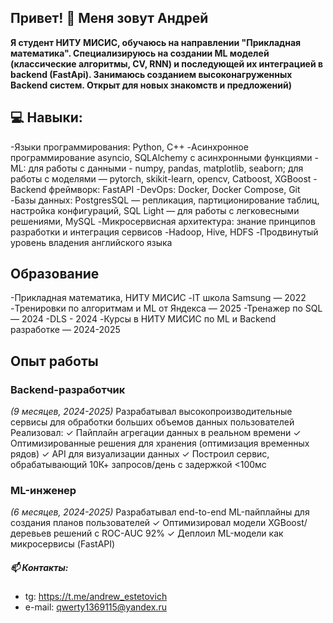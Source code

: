 ## Привет! 👋 Меня зовут Андрей

**Я студент НИТУ МИСИС, обучаюсь на направлении "Прикладная математика". Специализируюсь 	на создании ML моделей (классические алгоритмы, CV, RNN) и последующей их интеграцией в backend (FastApi). Занимаюсь созданием высоконагруженных Backend систем. Открыт для новых знакомств и предложений)**

## 💻 Навыки:
   -Языки программирования: Python, C++
   -Асинхронное программирование asyncio, SQLAlchemy с асинхронными функциями
   -ML: для работы с данными - numpy, pandas, matplotlib, seaborn; для работы с моделями — pytorch, skikit-learn, opencv, Catboost, XGBoost
   -Backend фреймворк: FastAPI
   -DevOps: Docker, Docker Compose, Git
   -Базы данных: PostgresSQL — репликация, партиционирование таблиц, настройка конфигураций, SQL Light — для работы с легковесными решениями, MySQL
   -Микросервисная архитектура: знание принципов разработки и интеграция сервисов
   -Hadoop, Hive, HDFS
   -Продвинутый уровень владения английского языка
  
## Образование
  -Прикладная математика, НИТУ МИСИС
  -IT школа Samsung — 2022
  -Тренировки по алгоритмам и ML от Яндекса — 2025
  -Тренажер по SQL — 2024
  -DLS - 2024
  -Курсы в НИТУ МИСИС по ML и Backend разработке — 2024-2025

## Опыт работы
 ### Backend-разработчик
  *(9 месяцев, 2024-2025)*
  Разрабатывал высокопроизводительные сервисы для обработки больших объемов данных пользователей
  Реализовал:
  ✓ Пайплайн агрегации данных в реальном времени
  ✓ Оптимизированные решения для хранения (оптимизация временных рядов)
  ✓ API для визуализации данных
  ✓ Построил сервис, обрабатывающий 10К+ запросов/день с задержкой <100мс

### ML-инженер
*(6 месяцев, 2024-2025)*
  Разрабатывал end-to-end ML-пайплайны для создания планов пользователей
  ✓ Оптимизировал модели XGBoost/деревьев решений с ROC-AUC 92%
  ✓ Деплоил ML-модели как микросервисы (FastAPI)

##### 📫 Контакты:
- tg: https://t.me/andrew_estetovich
- e-mail: qwerty1369115@yandex.ru

